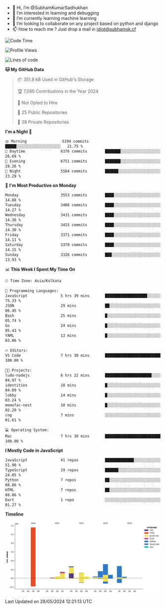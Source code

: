 - 👋 Hi, I’m @SubhamKumarSadhukhan
- 👀 I’m interested in learning and debugging
- 🌱 I’m currently learning machine learning
- 💞️ I’m looking to collaborate on any project based on python and django
- 📫 How to reach me ?
      Just drop a mail in idiot@subhamsk.cf

<!---
SubhamKumarSadhukhan/SubhamKumarSadhukhan is a ✨ special ✨ repository because its `README.md` (this file) appears on your GitHub profile.
You can click the Preview link to take a look at your changes.
--->


<!--START_SECTION:waka-->
![Code Time](http://img.shields.io/badge/Code%20Time-2%2C210%20hrs%2032%20mins-blue)

![Profile Views](http://img.shields.io/badge/Profile%20Views-0-blue)

![Lines of code](https://img.shields.io/badge/From%20Hello%20World%20I%27ve%20Written-2.7%20million%20lines%20of%20code-blue)

**🐱 My GitHub Data** 

> 📦 351.8 kB Used in GitHub's Storage 
 > 
> 🏆 7,085 Contributions in the Year 2024
 > 
> 🚫 Not Opted to Hire
 > 
> 📜 25 Public Repositories 
 > 
> 🔑 38 Private Repositories 
 > 
**I'm a Night 🦉** 

```text
🌞 Morning                5194 commits        █████░░░░░░░░░░░░░░░░░░░░   21.75 % 
🌆 Daytime                6376 commits        ███████░░░░░░░░░░░░░░░░░░   26.69 % 
🌃 Evening                6751 commits        ███████░░░░░░░░░░░░░░░░░░   28.26 % 
🌙 Night                  5564 commits        ██████░░░░░░░░░░░░░░░░░░░   23.29 % 
```
📅 **I'm Most Productive on Monday** 

```text
Monday                   3553 commits        ████░░░░░░░░░░░░░░░░░░░░░   14.88 % 
Tuesday                  3408 commits        ████░░░░░░░░░░░░░░░░░░░░░   14.27 % 
Wednesday                3431 commits        ████░░░░░░░░░░░░░░░░░░░░░   14.36 % 
Thursday                 3415 commits        ████░░░░░░░░░░░░░░░░░░░░░   14.30 % 
Friday                   3371 commits        ████░░░░░░░░░░░░░░░░░░░░░   14.11 % 
Saturday                 3379 commits        ████░░░░░░░░░░░░░░░░░░░░░   14.15 % 
Sunday                   3328 commits        ███░░░░░░░░░░░░░░░░░░░░░░   13.93 % 
```


📊 **This Week I Spent My Time On** 

```text
🕑︎ Time Zone: Asia/Kolkata

💬 Programming Languages: 
JavaScript               5 hrs 39 mins       ███████████████████░░░░░░   75.33 % 
JSON                     29 mins             ██░░░░░░░░░░░░░░░░░░░░░░░   06.45 % 
Bash                     25 mins             █░░░░░░░░░░░░░░░░░░░░░░░░   05.74 % 
Go                       24 mins             █░░░░░░░░░░░░░░░░░░░░░░░░   05.43 % 
YAML                     13 mins             █░░░░░░░░░░░░░░░░░░░░░░░░   03.06 % 

🔥 Editors: 
VS Code                  7 hrs 30 mins       █████████████████████████   100.00 % 

🐱‍💻 Projects: 
ludo-nodejs              6 hrs 22 mins       █████████████████████░░░░   84.97 % 
identities               18 mins             █░░░░░░░░░░░░░░░░░░░░░░░░   04.09 % 
lobby                    14 mins             █░░░░░░░░░░░░░░░░░░░░░░░░   03.24 % 
memofac-nest             10 mins             █░░░░░░░░░░░░░░░░░░░░░░░░   02.29 % 
cog                      7 mins              ░░░░░░░░░░░░░░░░░░░░░░░░░   01.61 % 

💻 Operating System: 
Mac                      7 hrs 30 mins       █████████████████████████   100.00 % 
```

**I Mostly Code in JavaScript** 

```text
JavaScript               41 repos            █████████████░░░░░░░░░░░░   51.90 % 
TypeScript               19 repos            ██████░░░░░░░░░░░░░░░░░░░   24.05 % 
Python                   7 repos             ██░░░░░░░░░░░░░░░░░░░░░░░   08.86 % 
HTML                     7 repos             ██░░░░░░░░░░░░░░░░░░░░░░░   08.86 % 
Dart                     1 repo              ░░░░░░░░░░░░░░░░░░░░░░░░░   01.27 % 
```



**Timeline**

![Lines of Code chart](https://raw.githubusercontent.com/SubhamKumarSadhukhan/SubhamKumarSadhukhan/main/assets/bar_graph.png)


 Last Updated on 28/05/2024 12:21:13 UTC
<!--END_SECTION:waka-->

